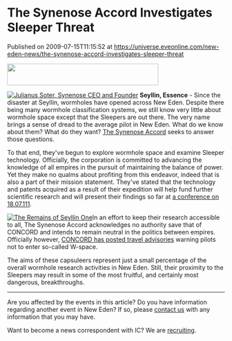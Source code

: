 # The Synenose Accord Investigates Sleeper Threat
Published on 2009-07-15T11:15:52 at https://universe.eveonline.com/new-eden-news/the-synenose-accord-investigates-sleeper-threat

<img src='http://www.eve-ic.net/media/assets/icarticlebanner.png' width='350' height='50' />  
  
[![Julianus Soter, Synenose CEO and Founder](http://www.eve-ic.net/media/articles/3192/syenoseceoactualthumb.png)](http://www.eve-ic.net/media/igbd/igbd.php?faction=ic&url=http%3A%2F%2Fwww.eve-ic.net%2Fmedia%2Farticles%2F3192%2Fsyenoseceoactual.png) **Seyllin, Essence** \- Since the disaster at Seyllin, wormholes have opened across New Eden. Despite there being many wormhole classification systems, we still know very little about wormhole space except that the Sleepers are out there. The very name brings a sense of dread to the average pilot in New Eden. What do we know about them? What do they want? [The Synenose Accord](http://www.eveonline.com/ingameboard.asp?a=topic&threadID=1109995) seeks to answer those questions.  
  
To that end, they've begun to explore wormhole space and examine Sleeper technology. Officially, the corporation is committed to advancing the knowledge of all empires in the pursuit of maintaining the balance of power. Yet they make no qualms about profiting from this endeavor, indeed that is also a part of their mission statement. They've stated that the technology and patents acquired as a result of their expedition will help fund further scientific research and will present their findings so far at [a conference on 18.07.111](http://www.eve-ic.net/media/igbd/igbd.php?faction=ic&url=http://www.eveonline.com/ingameboard.asp?a%3Dtopic%26threadID%3D1113564).  
  
[![The Remains of Seyllin One](http://www.eve-ic.net/media/articles/3192/actualseyllinthumb.png)](http://www.eve-ic.net/media/igbd/igbd.php?faction=ic&url=http%3A%2F%2Fwww.eve-ic.net%2Fmedia%2Farticles%2F3192%2Factualseyllin.png)In an effort to keep their research accessible to all, The Synenose Accord acknowledges no authority save that of CONCORD and intends to remain neutral in the politics between empires. Officially however, [CONCORD has posted travel advisories](http://www.eve-ic.net/media/igbd/igbd.php?faction=ic&url=http%3A%2F%2Fwww.eveonline.com%2Fnews.asp%3Fa%3Dsingle%26nid%3D2886%26tid%3D4) warning pilots not to enter so-called W-space.   
  
The aims of these capsuleers represent just a small percentage of the overall wormhole research activities in New Eden. Still, their proximity to the Sleepers may result in some of the most fruitful, and certainly most dangerous, breakthroughs.  
  
[](http://www.eve-ic.net/media/igbd/igbd.php?faction=ic&url=http%3A%2F%2Fwww.eve-ic.net%2Fmedia%2Farticles%2F3192%2Factualseyllin.png)

* * *

Are you affected by the events in this article? Do you have information regarding another event in New Eden? If so, please [contact us](http://myeve.eve-online.com/news.asp?a=submitrp) with any information that you may have.  
  
Want to become a news correspondent with IC? We are [recruiting](http://www.eveonline.com/isd.asp).
